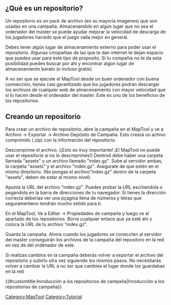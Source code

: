 ## ¿Qué es un repositorio?

Un repositorio es un pack de archivo (en su mayoría imagenes) que son
usadas en una campaña. Almacenandolo en algún lugar que no sea el
ordenador del master se puede ayudar mejorar la velocidad de descarga de
los jugadores haciedo que el juego valla mejor en general.

Debes tener algún lugar de almacenamiento externo para poder usar el
repositorio. Algunas cmopañias de las que te dan internet te dejan
espacio que puedes usar para este tipo de proposito. Si tu compañía no
te da esta posibilidad puedes buscar por ahí y encontrar algún lugar de
almacenamiento barato (o incluso gratis).

A no ser que se ejecute el MapTool desde un buen ordenador con buena
connección, tienes casi garantizado que los jugadores podrán descargar
los archivos de cualquier web de almacenamiento con mayor velocidad que
si lo hacen desde el ordenador del master. Este es uno de los beneficios
de los repositorios.

## Creando un repositorio

Para crear un archivo de repositorio, abre la campaña en el MapTool y ve
a Archivo -\> Exportar -\> Archivo Depósito de Campaña. Esto creará un
achivo comprimido (.zip) con la información del repositorio.

Descomprime el archivo. (¡Esto es muy importante\! ¡El MapTool no puede
usar el repositorio si no lo descmprimes\!) Dentrod debe haber una
carpeta llamada "assets" y un archivo llamado "index.gz". Sube al
servidor ambas, la carpeta "assets" y el archivo "index.gz". Asegurate
de que estén en el mismo directorio. (No pongas el archivo"index.gz"
*dentro* de la carpeta "assets", deben de estar al mismo nivel).

Apunta la URL del archivo "index.gz". Puedes probar la URL escriiendola
o pegandola en la barra de direcciones de tu navegador. Si tienes la
dirección correcta deberías ver una pçagina llena de números y letras
que seguramenteno tendrán mucho setido para ti.

En el MapTool, Ve a Editar -\> Propiedades de campaña y luego ve al
apartado de los repositorios. Borra cualquier enlace que ya esté ahí y
coloca la URL de tu archivo "index.gz".

Guarda la campaña. Ahora cuando los jugadores se coneccten al servidor
del master conseguirán los archivos de la campaña del repositoro en la
red en vez de del ordenador de este.

Si realizas cambios en la campaña deberás volver a exportar el archivo
del repositorio y subirlo otra vez siguiendo los mismos pasos. No
necesitarás volver a cambiar la URL a no ser que cambies el lugar donde
los guardabas en la red

{{\#customtitle:Inroducción a los repositorios de campaña|Inroducción a
los repositorios de campaña}}

[Category:MapTool](Category:MapTool "wikilink")
[Category:Tutorial](Category:Tutorial "wikilink")